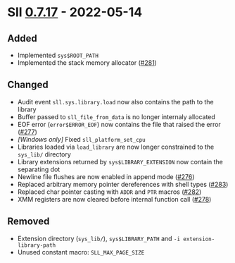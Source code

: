 # Sll [0.7.17] - 2022-05-14

## Added

- Implemented `sys$ROOT_PATH`
- Implemented the stack memory allocator ([#281])

## Changed

- Audit event `sll.sys.library.load` now also contains the path to the library
- Buffer passed to `sll_file_from_data` is no longer internaly allocated
- EOF error (`error$ERROR_EOF`) now contains the file that raised the error ([#277])
- *\[Windows only\]* Fixed `sll_platform_set_cpu`
- Libraries loaded via `load_library` are now longer constrained to the `sys_lib/` directory
- Library extensions returned by `sys$LIBRARY_EXTENSION` now contain the separating dot
- Newline file flushes are now enabled in append mode ([#276])
- Replaced arbitrary memory pointer dereferences with shell types ([#283])
- Replaced char pointer casting with `ADDR` and `PTR` macros ([#282])
- XMM registers are now cleared before internal function call ([#278])

## Removed

- Extension directory (`sys_lib/`), `sys$LIBRARY_PATH` and `-i extension-library-path`
- Unused constant macro: `SLL_MAX_PAGE_SIZE`

[0.7.17]: https://github.com/sl-lang/sll/compare/sll-v0.7.16...sll-v0.7.17
[#283]: https://github.com/sl-lang/sll/issues/283
[#282]: https://github.com/sl-lang/sll/issues/282
[#281]: https://github.com/sl-lang/sll/issues/281
[#278]: https://github.com/sl-lang/sll/issues/278
[#277]: https://github.com/sl-lang/sll/issues/277
[#276]: https://github.com/sl-lang/sll/issues/276
